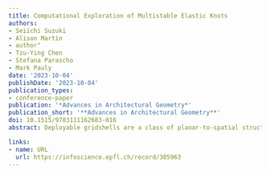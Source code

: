 ```yaml
---
title: Computational Exploration of Multistable Elastic Knots
authors:
- Seiichi Suzuki
- Alison Martin
- author"
- Tzu-Ying Chen
- Stefana Parascho
- Mark Pauly
date: '2023-10-04'
publishDate: '2023-10-04'
publication_types:
- conference-paper
publication: '*Advances in Architectural Geometry*'
publication_short: '**Advances in Architectural Geometry**'
doi: 10.1515/9783111162683-016
abstract: Deployable gridshells are a class of planar-to-spatial structures that achievea 3D curved geometry by inducing bending on a flat grid of elastic beams. However, theslender nature of these beams often conflicts with the structure’s load-bearing capacity.To address this issue, multiple layers are typically stacked to enhance out-of-planestiffness and prevent stability issues. The primary challenge then lies in deploying suchmulti-layered systems globally, as it requires significant shaping forces for actuation.This paper presents an alternative design approach that involves strategically connect-ing compact-to-volumetric gridshell components using weaving principles to shape athick segmented shell. This innovative approach allows for an incremental construc-tion process based entirely on deployable modules with volumetric configurations thatlocally provide the necessary structural depth for the entire system. To demonstrate thisprinciple, we present the realization of BamX, a research pavilion constructed usingdeployable cylindrical components made from raw bamboo slats. These componentsare interconnected at carefully optimized interlocking woven nodes, resulting in abending-active structural frame that is both strong and exceptionally lightweight. Todetermine the optimal topology and geometry of the pavilion, we employ an integrativecomputational approach that leverages advanced numerical optimization techniques.Our method incorporates a physics-based simulation of the bending and twisting be-havior of the bamboo ribbons. By finding the ideal locations for ribbon crossings, weensure that all external and internal forces are in global equilibrium while minimizingthe mechanical stress experienced by each ribbon. BamX exemplifies how a symbiosisof refined weaving craft and advanced computational modeling enables fascinatingnew opportunities for rethinking deployability in architecture.

links:
- name: URL
  url: https://infoscience.epfl.ch/record/305963
---
```

